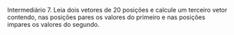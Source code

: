 Intermediário 7. Leia dois vetores de 20 posições e calcule um terceiro vetor contendo, 
nas posições pares os valores do primeiro e nas posições impares os valores do segundo.